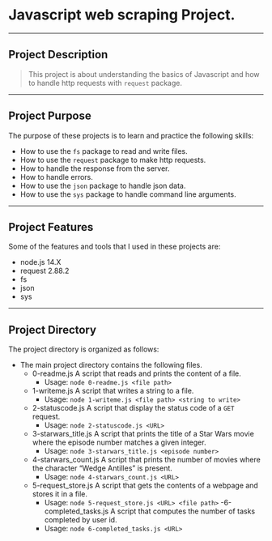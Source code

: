 # Javascript web scraping Project. 

----------------------------
## Project Description

> This project is about understanding the basics of Javascript and how to handle http requests with `request` package.
----------------------------
## Project Purpose

The purpose of these projects is to learn and practice the following skills:

- How to use the `fs` package to read and write files.
- How to use the `request` package to make http requests.
- How to handle the response from the server.
- How to handle errors.
- How to use the `json` package to handle json data.
- How to use the `sys` package to handle command line arguments.

----------------------------

## Project Features

Some of the features and tools that I used in these projects are:

- node.js 14.X
- request 2.88.2
- fs
- json
- sys

----------------------------
## Project Directory

The project directory is organized as follows:
- The main project directory contains the following files.
    - 0-readme.js
        A script that reads and prints the content of a file.
        - Usage: `node 0-readme.js <file path>`
    - 1-writeme.js
        A script that writes a string to a file.
        - Usage: `node 1-writeme.js <file path> <string to write>`
    - 2-statuscode.js
        A script that display the status code of a `GET` request.
        - Usage: `node 2-statuscode.js <URL>`
    - 3-starwars_title.js
        A script that prints the title of a Star Wars movie where the episode number matches a given integer.
        - Usage: `node 3-starwars_title.js <episode number>`
    - 4-starwars_count.js
        A script that prints the number of movies where the character “Wedge Antilles” is present.
        - Usage: `node 4-starwars_count.js <URL>`
    - 5-request_store.js
        A script that gets the contents of a webpage and stores it in a file.
        - Usage: `node 5-request_store.js <URL> <file path>`
    -6-completed_tasks.js
        A script that computes the number of tasks completed by user id.
        - Usage: `node 6-completed_tasks.js <URL>`